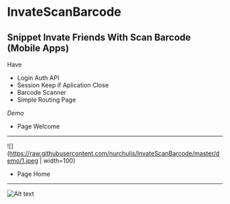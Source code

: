 # InvateScanBarcode
Snippet Invate Friends With Scan Barcode (Mobile Apps)
---------------------------------------------------
Have
- Login Auth API
- Session Keep if Aplication Close
- Barcode Scanner
- Simple Routing Page

*Demo*

- Page Welcome
------------------------
![](https://raw.githubusercontent.com/nurchulis/InvateScanBarcode/master/demo/1.jpeg | width=100)

- Page Home 
-----------------------
![Alt text](https://raw.githubusercontent.com/nurchulis/InvateScanBarcode/master/demo/2.jpeg?raw=true "Title")



